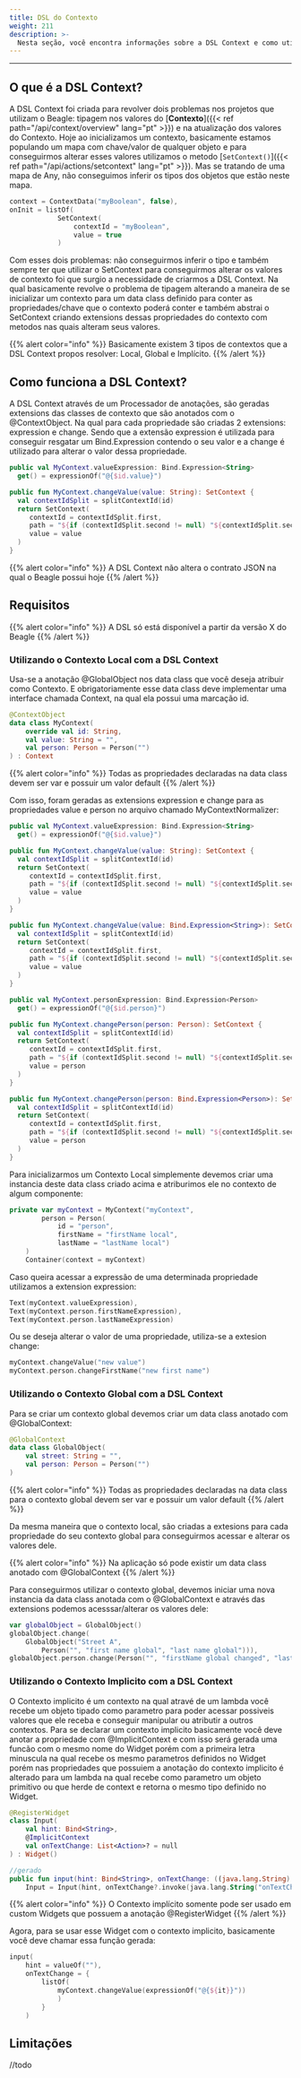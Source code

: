 ```yaml
---
title: DSL do Contexto
weight: 211
description: >-
  Nesta seção, você encontra informações sobre a DSL Context e como utilizá-la
---
```


---

## **O que é a DSL Context?**

A DSL Context foi criada para revolver dois problemas nos projetos que utilizam o Beagle: tipagem nos valores do [**Contexto**]({{< ref path="/api/context/overview" lang="pt" >}}) e na atualização dos valores do Contexto. Hoje ao inicializamos um contexto, basicamente estamos populando um mapa com chave/valor de qualquer objeto e para conseguirmos alterar esses valores utilizamos o metodo [`SetContext()`]({{< ref path="/api/actions/setcontext" lang="pt" >}}). Mas     se tratando de uma mapa de Any, não conseguimos inferir os tipos dos objetos que estão neste mapa.

```kotlin
context = ContextData("myBoolean", false),
onInit = listOf(
            SetContext(
                contextId = "myBoolean",
                value = true
            )
```


Com esses dois problemas: não conseguirmos inferir o tipo e também sempre ter que utilizar o SetContext para conseguirmos alterar os valores de contexto foi que surgio a necessidade de criarmos a DSL Context. Na qual basicamente revolve o problema de tipagem alterando a maneira de se inicializar um contexto para um data class definido para conter as propriedades/chave que o contexto poderá conter e também abstrai o SetContext criando extensions dessas propriedades do contexto com metodos nas quais alteram seus valores.

{{% alert color="info" %}}
Basicamente existem 3 tipos de contextos que a DSL Context propos resolver: Local, Global e Implícito.
{{% /alert %}}

## **Como funciona a DSL Context?**

A DSL Context através de um Processador de anotações, são geradas extensions das classes de contexto que são anotados com o @ContextObject. Na qual para cada propriedade são criadas 2 extensions: expression e change. Sendo que a extensão expression é utilizada para conseguir resgatar um Bind.Expression contendo o seu valor e a change é utilizado para alterar o valor dessa propriedade.

```kotlin
public val MyContext.valueExpression: Bind.Expression<String>
  get() = expressionOf("@{$id.value}")

public fun MyContext.changeValue(value: String): SetContext {
  val contextIdSplit = splitContextId(id)
  return SetContext(
     contextId = contextIdSplit.first,
     path = "${if (contextIdSplit.second != null) "${contextIdSplit.second}." else ""}value",
     value = value
  )
}
```

{{% alert color="info" %}}
A DSL Context não altera o contrato JSON na qual o Beagle possui hoje
{{% /alert %}}

## Requisitos

{{% alert color="info" %}}
A DSL só está disponível a partir da versão X do Beagle
{{% /alert %}}

### Utilizando o Contexto Local com a DSL Context

Usa-se a anotação @GlobalObject nos data class que você deseja atribuir como Contexto. E obrigatoriamente esse data class deve implementar uma interface chamada Context, na qual ela possui uma marcação id.

```kotlin
@ContextObject
data class MyContext(
    override val id: String,
    val value: String = "",
    val person: Person = Person("")
) : Context
```

{{% alert color="info" %}}
Todas as propriedades declaradas na data class devem ser var e possuir um valor default
{{% /alert %}}

Com isso, foram geradas as extensions expression e change para as propriedades value e person no arquivo chamado MyContextNormalizer:

```kotlin
public val MyContext.valueExpression: Bind.Expression<String>
  get() = expressionOf("@{$id.value}")

public fun MyContext.changeValue(value: String): SetContext {
  val contextIdSplit = splitContextId(id)
  return SetContext(
     contextId = contextIdSplit.first,
     path = "${if (contextIdSplit.second != null) "${contextIdSplit.second}." else ""}value",
     value = value
  )
}

public fun MyContext.changeValue(value: Bind.Expression<String>): SetContext {
  val contextIdSplit = splitContextId(id)
  return SetContext(
     contextId = contextIdSplit.first,
     path = "${if (contextIdSplit.second != null) "${contextIdSplit.second}." else ""}value",
     value = value
  )
}

public val MyContext.personExpression: Bind.Expression<Person>
  get() = expressionOf("@{$id.person}")

public fun MyContext.changePerson(person: Person): SetContext {
  val contextIdSplit = splitContextId(id)
  return SetContext(
     contextId = contextIdSplit.first,
     path = "${if (contextIdSplit.second != null) "${contextIdSplit.second}." else ""}person",
     value = person
  )
}

public fun MyContext.changePerson(person: Bind.Expression<Person>): SetContext {
  val contextIdSplit = splitContextId(id)
  return SetContext(
     contextId = contextIdSplit.first,
     path = "${if (contextIdSplit.second != null) "${contextIdSplit.second}." else ""}person",
     value = person
  )
}
```

Para inicializarmos um Contexto Local simplemente devemos criar uma instancia deste data class criado acima e atriburimos ele no contexto de algum componente:

```kotlin
private var myContext = MyContext("myContext",
        person = Person(
            id = "person",
            firstName = "firstName local",
            lastName = "lastName local")
    )
    Container(context = myContext)
```

Caso queira acessar a expressão de uma determinada propriedade utilizamos a extension expression:

```kotlin
Text(myContext.valueExpression),
Text(myContext.person.firstNameExpression),
Text(myContext.person.lastNameExpression)
```

Ou se deseja alterar o valor de uma propriedade, utiliza-se a extesion change:

```kotlin
myContext.changeValue("new value")
myContext.person.changeFirstName("new first name")
```

### Utilizando o Contexto Global com a DSL Context

Para se criar um contexto global devemos criar um data class anotado com @GlobalContext:

```kotlin
@GlobalContext
data class GlobalObject(
    val street: String = "",
    val person: Person = Person("")
)
```

{{% alert color="info" %}}
Todas as propriedades declaradas na data class para o contexto global devem ser var e possuir um valor default
{{% /alert %}}

Da mesma maneira que o contexto local, são criadas a extesions para cada propriedade do seu contexto global para conseguirmos acessar e alterar os valores dele.

{{% alert color="info" %}}
Na aplicação só pode existir um data class anotado com @GlobalContext
{{% /alert %}}

Para conseguirmos utilizar o contexto global, devemos iniciar uma nova instancia da data class anotada com o @GlobalContext e através das extensions podemos acesssar/alterar os valores dele:

```kotlin
var globalObject = GlobalObject()
globalObject.change(
    GlobalObject("Street A",
        Person("", "first name global", "last name global"))),
globalObject.person.change(Person("", "firstName global changed", "lastName global changed"))
```

### Utilizando o Contexto Implicito com a DSL Context

O Contexto implicito é um contexto na qual atravé de um lambda você recebe um objeto tipado como parametro para poder acessar possiveis valores que ele receba e conseguir manipular ou atributir a outros contextos. Para se declarar um contexto implicito basicamente você deve anotar a propriedade com @ImplicitContext e com isso será gerada uma funcão com o mesmo nome do Widget porém com a primeira letra minuscula na qual recebe os mesmo parametros definidos no Widget porém nas propriedades que possuiem a anotação do contexto implicito é alterado para um lambda na qual recebe como parametro um objeto primitivo ou que herde de context e retorna o mesmo tipo definido no Widget.

```kotlin
@RegisterWidget
class Input(
    val hint: Bind<String>,
    @ImplicitContext
    val onTextChange: List<Action>? = null
) : Widget()

//gerado
public fun input(hint: Bind<String>, onTextChange: ((java.lang.String) -> List<Action>)? = null):
    Input = Input(hint, onTextChange?.invoke(java.lang.String("onTextChange")))
```

{{% alert color="info" %}}
O Contexto implícito somente pode ser usado em custom Widgets que possuem a anotação @RegisterWidget
{{% /alert %}}

Agora, para se usar esse Widget com o contexto implicito, basicamente você deve chamar essa função gerada:

```kotlin
input(
    hint = valueOf(""),
    onTextChange = {
        listOf(
            myContext.changeValue(expressionOf("@{${it}}"))
            )
        }
    )
```

## Limitações

//todo